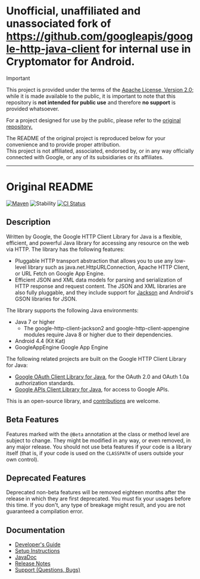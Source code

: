 # Unofficial, unaffiliated and unassociated fork of https://github.com/googleapis/google-http-java-client for internal use in Cryptomator for Android.

> [!IMPORTANT]  
> This project is provided under the terms of the [Apache License, Version 2.0;](LICENSE) while it is made available to the public,
> it is important to note that this repository is **not intended for public use** and therefore **no support** is provided whatsoever.
>
> For a project designed for use by the public, please refer to the [original repository.](https://github.com/googleapis/google-http-java-client)
>
> The README of the original project is reproduced below for your convenience and to provide proper attribution.  
> This project is not affiliated, associated, endorsed by, or in any way officially connected with Google, or any of its subsidiaries or its affiliates.

---

# Original README

[![Maven][maven-version-image]][maven-version-link]
![Stability][stability-image]
[![CI Status][ci-status-image]][ci-status-link]

## Description
Written by Google, the Google HTTP Client Library for Java is a flexible, efficient, and powerful
Java library for accessing any resource on the web via HTTP. The library has the following
features:

- Pluggable HTTP transport abstraction that allows you to use any low-level library such as
java.net.HttpURLConnection, Apache HTTP Client, or URL Fetch on Google App Engine.
- Efficient JSON and XML data models for parsing and serialization of HTTP response and request
content. The JSON and XML libraries are also fully pluggable, and they include support for
[Jackson](https://github.com/FasterXML/jackson) and Android's GSON libraries for JSON.

The library supports the following Java environments:

- Java 7 or higher
  - The google-http-client-jackson2 and google-http-client-appengine modules require Java 8 or
    higher due to their dependencies.
- Android 4.4 (Kit Kat)
- GoogleAppEngine Google App Engine

The following related projects are built on the Google HTTP Client Library for Java:

- [Google OAuth Client Library for Java][google-oauth-client], for the OAuth 2.0 and OAuth 1.0a
authorization standards.
- [Google APIs Client Library for Java][google-api-client], for access to Google APIs.

This is an open-source library, and [contributions][contributions] are welcome.

## Beta Features

Features marked with the `@Beta` annotation at the class or method level are subject to change. They
might be modified in any way, or even removed, in any major release. You should not use beta
features if your code is a library itself (that is, if your code is used on the `CLASSPATH` of users
outside your own control).

## Deprecated Features

Deprecated non-beta features will be removed eighteen months after the release in which they are
first deprecated. You must fix your usages before this time. If you don't, any type of breakage
might result, and you are not guaranteed a compilation error.

## Documentation

- [Developer's Guide](https://googleapis.github.io/google-http-java-client/)
- [Setup Instructions](https://googleapis.github.io/google-http-java-client/setup.html)
- [JavaDoc](https://googleapis.dev/java/google-http-client/latest/)
- [Release Notes](https://github.com/googleapis/google-http-java-client/releases)
- [Support (Questions, Bugs)](https://developers.google.com/api-client-library/java/google-http-java-client/support)

[google-oauth-client]: https://github.com/googleapis/google-oauth-java-client
[google-api-client]: https://github.com/googleapis/google-api-java-client
[contributions]: CONTRIBUTING.md

[ci-status-image]: https://github.com/googleapis/google-http-java-client/actions/workflows/ci.yaml/badge.svg?event=push
[ci-status-link]: https://github.com/googleapis/google-http-java-client/actions?query=event%3Apush
[maven-version-image]: https://img.shields.io/maven-central/v/com.google.http-client/google-http-client.svg
[maven-version-link]: https://search.maven.org/search?q=g:com.google.http-client%20AND%20a:google-http-client&core=gav
[stability-image]: https://img.shields.io/badge/stability-stable-green
